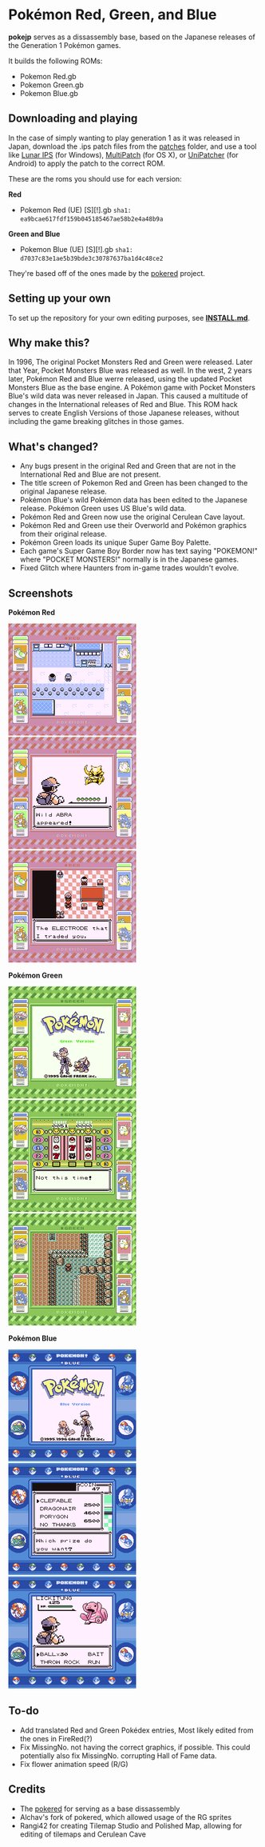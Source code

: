 # Pokémon Red, Green, and Blue

**pokejp** serves as a dissassembly base, based on the Japanese releases of the Generation 1 Pokémon games.

It builds the following ROMs:

* Pokemon Red.gb 
* Pokemon Green.gb 
* Pokemon Blue.gb 
## Downloading and playing
In the case of simply wanting to play generation 1 as it was released in Japan, download the .ips patch files from the [patches](patches) folder, and use a tool like [Lunar IPS](http://fusoya.eludevisibility.org/lips/) (for Windows), [MultiPatch](http://projects.sappharad.com/tools/multipatch.html) (for OS X), or [UniPatcher](https://play.google.com/store/apps/details?id=org.emunix.unipatcher&hl=en) (for Android) to apply the patch to the correct ROM.

These are the roms you should use for each version:

**Red**
- Pokemon Red (UE) [S][!].gb `sha1: ea9bcae617fdf159b045185467ae58b2e4a48b9a`

**Green and Blue**
- Pokemon Blue (UE) [S][!].gb `sha1: d7037c83e1ae5b39bde3c30787637ba1d4c48ce2`

They're based off of the ones made by the [pokered](https://github.com/pret/pokered) project.

## Setting up your own

To set up the repository for your own editing purposes, see [**INSTALL.md**](INSTALL.md).

## Why make this?

In 1996, The original Pocket Monsters Red and Green were released. Later that Year, Pocket Monsters Blue was released as well. In the west, 2 years later, Pokémon Red and Blue werre released, using the updated Pocket Monsters Blue as the base engine. A Pokémon game with Pocket Monsters Blue's wild data was never released in Japan. This caused a multitude of changes in the International releases of Red and Blue. This ROM hack serves to create English Versions of those Japanese releases, without including the game breaking glitches in those games.

## What's changed?

* Any bugs present in the original Red and Green that are not in the International Red and Blue are not present.
* The title screen of Pokemon Red and Green has been changed to the original Japanese release.
* Pokémon Blue's wild Pokémon data has been edited to the Japanese release. Pokémon Green uses US Blue's wild data.
* Pokémon Red and Green now use the original Cerulean Cave layout.
* Pokémon Red and Green use their Overworld and Pokémon graphics from their original release.
* Pokémon Green loads its unique Super Game Boy Palette.
* Each game's Super Game Boy Border now has text saying "POKEMON!" where "POCKET MONSTERS!" normally is in the Japanese games.
* Fixed Glitch where Haunters from in-game trades wouldn't evolve.

## Screenshots

**Pokémon Red**

![red-overworld](screenshots/red-overworld.bmp)
![red-wild](screenshots/red-wild.bmp)
![red-trade](screenshots/red-trade.bmp)

**Pokémon Green**

![green-title](screenshots/green-title.bmp)
![green-slots](screenshots/green-slots.bmp)
![green-ceruleancave](screenshots/green-ceruleancave.bmp)

**Pokémon Blue**

![blue-title](screenshots/blue-title.bmp)
![blue-prizes](screenshots/blue-prizes.bmp)
![blue-wild](screenshots/blue-wild.bmp)

## To-do

* Add translated Red and Green Pokédex entries, Most likely edited from the ones in FireRed(?)
* Fix MissingNo. not having the correct graphics, if possible. This could potentially also fix MissingNo. corrupting Hall of Fame data.
* Fix flower animation speed (R/G)

## Credits

* The [pokered](https://github.com/pret/pokered) for serving as a base dissassembly
* Alchav's fork of pokered, which allowed usage of the RG sprites
* Rangi42 for creating Tilemap Studio and Polished Map, allowing for editing of tilemaps and Cerulean Cave
